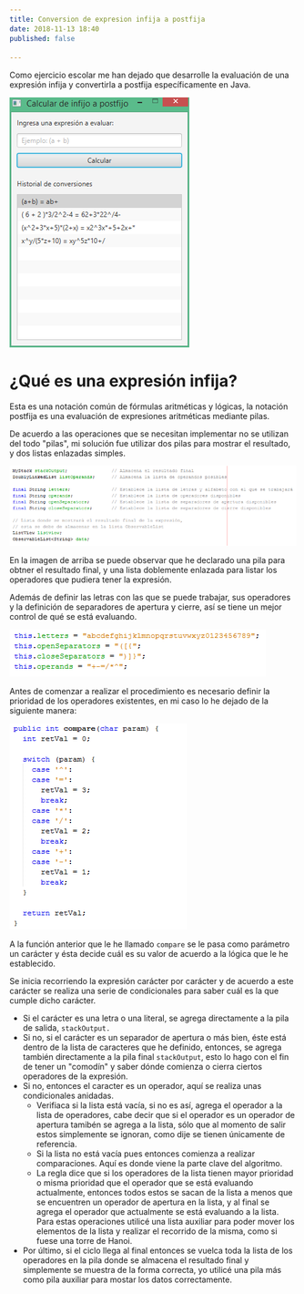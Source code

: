 ```yaml
---
title: Conversion de expresion infija a postfija
date: 2018-11-13 18:40
published: false

---
```

Como ejercicio escolar me han dejado que desarrolle la evaluación de una expresión infija y convertirla a postfija específicamente en Java.

![](assets/img/aplicacion.PNG)

# ¿Qué es una expresión infija?

Esta es una notación común de fórmulas aritméticas y lógicas, la notación postfija es una evaluación de expresiones aritméticas mediante pilas.

De acuerdo a las operaciones que se necesitan implementar no se utilizan del todo "pilas", mi solución fue utilizar dos pilas para mostrar el resultado, y dos listas enlazadas simples.

![](assets/img/variables.PNG)

En la imagen de arriba se puede observar que he declarado una pila para obtner el resultado final, y una lista doblemente enlazada para listar los operadores que pudiera tener la expresión.

Además de definir las letras con las que se puede trabajar, sus operadores y la definición de separadores de apertura y cierre, así se tiene un mejor control de qué se está evaluando.

![](assets/img/variables_2.PNG)

Antes de comenzar a realizar el procedimiento es necesario definir la prioridad de los operadores existentes, en mi caso lo he dejado de la siguiente manera:

![](assets/img/prioridad_de_operadores.PNG)

A la función anterior que le he llamado `compare` se le pasa como parámetro un carácter y ésta decide cuál es su valor de acuerdo a la lógica que le he establecido.

Se inicia recorriendo la expresión carácter por carácter y de acuerdo a este carácter se realiza una serie de condicionales para saber cuál es la que cumple dicho carácter.

* Si el carácter es una letra o una literal, se agrega directamente a la pila de salida,  `stackOutput.`
* Si no, si el carácter es un separador de apertura o más bien, éste está dentro de la lista de caracteres que he definido, entonces, se agrega también directamente a la pila final `stackOutput`, esto lo hago con el fin de tener un "comodín" y saber dónde comienza o cierra ciertos operadores de la expresión.
* Si no, entonces el caracter es un operador, aquí se realiza unas condicionales anidadas.
  * Verifiaca si la lista está vacía, si no es así, agrega el operador a la lista de operadores, cabe decir que si el operador es un operador de apertura tamibén se agrega a  la lista, sólo que al momento de salir estos simplemente se ignoran, como dije se tienen únicamente de referencia.
  * Si la lista no está vacía pues entonces comienza a realizar comparaciones. Aquí es donde viene la parte clave del algoritmo.
  * La regla dice que si los operadores de la lista tienen mayor prioridad o misma prioridad que el operador que se está evaluando actualmente, entonces todos estos se sacan de la lista a menos que se encuentren un operador de apertura en la lista, y al final se agrega el operador que actualmente se está evaluando a la lista. Para estas operaciones utilicé una lista auxiliar para poder mover los elementos de la lista y realizar el recorrido de la misma, como si fuese una torre de Hanoi.
* Por último, si el ciclo llega al final entonces se vuelca toda la lista de los operadores en la pila donde se almacena el resultado final y simplemente se muestra de  la forma correcta, yo utilicé una pila más como pila auxiliar para mostar los datos correctamente.